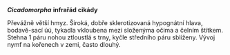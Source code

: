***Cicadomorpha*** 
**infrařád cikády**

Převážně větší hmyz.
Široká, dobře sklerotizovaná hypognátní hlava, bodavě-sací úú, tykadla vkloubena mezi složenýma očima a čelním štítkem.
Stehna 1 páru nohou ztloustlá s trny, kyčle středního páru sblíženy.
Vývoj nymf na kořenech v zemi, často dlouhý.